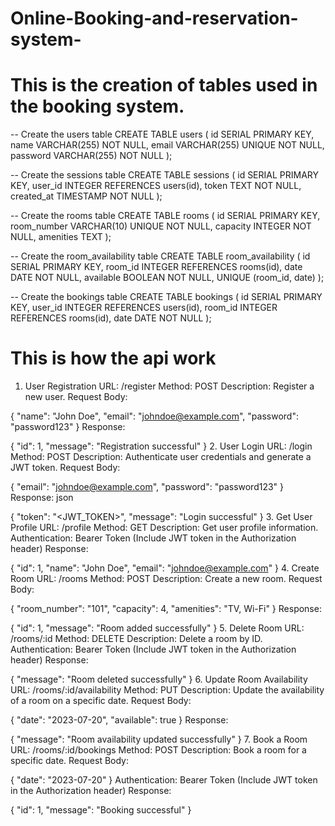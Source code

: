 # Online-Booking-and-reservation-system-
# This is the creation of tables used in the booking system.

-- Create the users table
CREATE TABLE users (
  id SERIAL PRIMARY KEY,
  name VARCHAR(255) NOT NULL,
  email VARCHAR(255) UNIQUE NOT NULL,
  password VARCHAR(255) NOT NULL
);

-- Create the sessions table
CREATE TABLE sessions (
  id SERIAL PRIMARY KEY,
  user_id INTEGER REFERENCES users(id),
  token TEXT NOT NULL,
  created_at TIMESTAMP NOT NULL
);

-- Create the rooms table
CREATE TABLE rooms (
  id SERIAL PRIMARY KEY,
  room_number VARCHAR(10) UNIQUE NOT NULL,
  capacity INTEGER NOT NULL,
  amenities TEXT
);

-- Create the room_availability table
CREATE TABLE room_availability (
  id SERIAL PRIMARY KEY,
  room_id INTEGER REFERENCES rooms(id),
  date DATE NOT NULL,
  available BOOLEAN NOT NULL,
  UNIQUE (room_id, date)
);

-- Create the bookings table
CREATE TABLE bookings (
  id SERIAL PRIMARY KEY,
  user_id INTEGER REFERENCES users(id),
  room_id INTEGER REFERENCES rooms(id),
  date DATE NOT NULL
);


# This is how the api work 
1. User Registration
URL: /register
Method: POST
Description: Register a new user.
Request Body:

{
  "name": "John Doe",
  "email": "johndoe@example.com",
  "password": "password123"
}
Response:

{
  "id": 1,
  "message": "Registration successful"
}
2. User Login
URL: /login
Method: POST
Description: Authenticate user credentials and generate a JWT token.
Request Body:

{
  "email": "johndoe@example.com",
  "password": "password123"
}
Response:
json

{
  "token": "<JWT_TOKEN>",
  "message": "Login successful"
}
3. Get User Profile
URL: /profile
Method: GET
Description: Get user profile information.
Authentication: Bearer Token (Include JWT token in the Authorization header)
Response:

{
  "id": 1,
  "name": "John Doe",
  "email": "johndoe@example.com"
}
4. Create Room
URL: /rooms
Method: POST
Description: Create a new room.
Request Body:

{
  "room_number": "101",
  "capacity": 4,
  "amenities": "TV, Wi-Fi"
}
Response:

{
  "id": 1,
  "message": "Room added successfully"
}
5. Delete Room
URL: /rooms/:id
Method: DELETE
Description: Delete a room by ID.
Authentication: Bearer Token (Include JWT token in the Authorization header)
Response:

{
  "message": "Room deleted successfully"
}
6. Update Room Availability
URL: /rooms/:id/availability
Method: PUT
Description: Update the availability of a room on a specific date.
Request Body:

{
  "date": "2023-07-20",
  "available": true
}
Response:

{
  "message": "Room availability updated successfully"
}
7. Book a Room
URL: /rooms/:id/bookings
Method: POST
Description: Book a room for a specific date.
Request Body:

{
  "date": "2023-07-20"
}
Authentication: Bearer Token (Include JWT token in the Authorization header)
Response:

{
  "id": 1,
  "message": "Booking successful"
}
